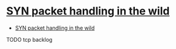 # [SYN packet handling in the wild](https://blog.cloudflare.com/syn-packet-handling-in-the-wild/)

- [SYN packet handling in the wild](#syn-packet-handling-in-the-wild)


















TODO tcp backlog